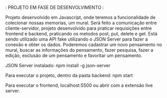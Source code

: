 : PROJETO EM FASE DE DESENVOLVIMENTO :

Projeto desenvolvido em Javascript, onde teremos a funcionalidade de colecionar nossas memorias, um mural. Será feito a comunicação entre cliente-servidor, projeto desenvolvido para praticar requisições entre frontend e backend, praticando os metodos post, put, delete e get. Está sendo utilizado uma API fake utilizando o JSON Server para fazer a conexão e obter os dados. Poderemos cadastrar um novo pensamento no mural, buscar as informações do pensamento, fazer pesquisa, fazer a edição, exclusão de um pensamento e favoritar um pensamento.

JSON Server instalado: npm install -g json-server

Para executar o projeto, dentro da pasta backend: npm start

Para executar o frontend, localhost:5500 ou abrir com a extensão live server.